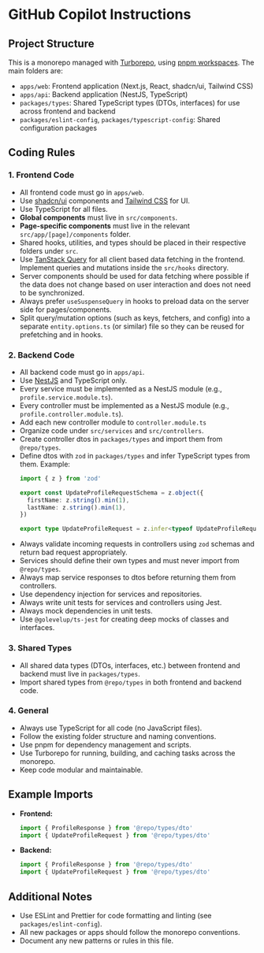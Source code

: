 # GitHub Copilot Instructions

## Project Structure

This is a monorepo managed with [Turborepo](https://turbo.build/), using [pnpm workspaces](https://pnpm.io/workspaces). The main folders are:

- `apps/web`: Frontend application (Next.js, React, shadcn/ui, Tailwind CSS)
- `apps/api`: Backend application (NestJS, TypeScript)
- `packages/types`: Shared TypeScript types (DTOs, interfaces) for use across frontend and backend
- `packages/eslint-config`, `packages/typescript-config`: Shared configuration packages

## Coding Rules

### 1. Frontend Code

- All frontend code must go in `apps/web`.
- Use [shadcn/ui](https://ui.shadcn.com/) components and [Tailwind CSS](https://tailwindcss.com/) for UI.
- Use TypeScript for all files.
- **Global components** must live in `src/components`.
- **Page-specific components** must live in the relevant `src/app/[page]/components` folder.
- Shared hooks, utilities, and types should be placed in their respective folders under `src`.
- Use [TanStack Query](https://tanstack.com/query/latest) for all client based data fetching in the frontend. Implement queries and mutations inside the `src/hooks` directory.
- Server components should be used for data fetching where possible if the data does not change based on user interaction and does not need to be synchronized.
- Always prefer `useSuspenseQuery` in hooks to preload data on the server side for pages/components.
- Split query/mutation options (such as keys, fetchers, and config) into a separate `entity.options.ts` (or similar) file so they can be reused for prefetching and in hooks.

### 2. Backend Code

- All backend code must go in `apps/api`.
- Use [NestJS](https://nestjs.com/) and TypeScript only.
- Every service must be implemented as a NestJS module (e.g., `profile.service.module.ts`).
- Every controller must be implemented as a NestJS module (e.g., `profile.controller.module.ts`).
- Add each new controller module to `controller.module.ts`
- Organize code under `src/services` and `src/controllers`.
- Create controller dtos in `packages/types` and import them from `@repo/types`.
- Define dtos with `zod` in `packages/types` and infer TypeScript types from them. Example:
  ```ts
  import { z } from 'zod'

  export const UpdateProfileRequestSchema = z.object({
    firstName: z.string().min(1),
    lastName: z.string().min(1),
  })

  export type UpdateProfileRequest = z.infer<typeof UpdateProfileRequestSchema>
  ```
- Always validate incoming requests in controllers using `zod` schemas and return bad request appropriately.
- Services should define their own types and must never import from `@repo/types`.
- Always map service responses to dtos before returning them from controllers.
- Use dependency injection for services and repositories.
- Always write unit tests for services and controllers using Jest.
- Always mock dependencies in unit tests.
- Use `@golevelup/ts-jest` for creating deep mocks of classes and interfaces.

### 3. Shared Types

- All shared data types (DTOs, interfaces, etc.) between frontend and backend must live in `packages/types`.
- Import shared types from `@repo/types` in both frontend and backend code.

### 4. General

- Always use TypeScript for all code (no JavaScript files).
- Follow the existing folder structure and naming conventions.
- Use pnpm for dependency management and scripts.
- Use Turborepo for running, building, and caching tasks across the monorepo.
- Keep code modular and maintainable.

## Example Imports

- **Frontend:**
  ```ts
  import { ProfileResponse } from '@repo/types/dto'
  import { UpdateProfileRequest } from '@repo/types/dto'
  ```
- **Backend:**
  ```ts
  import { ProfileResponse } from '@repo/types/dto'
  import { UpdateProfileRequest } from '@repo/types/dto'
  ```

## Additional Notes

- Use ESLint and Prettier for code formatting and linting (see `packages/eslint-config`).
- All new packages or apps should follow the monorepo conventions.
- Document any new patterns or rules in this file.
